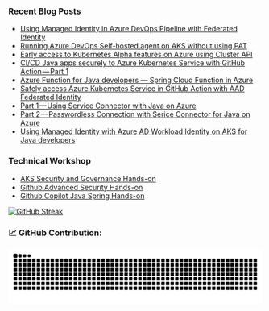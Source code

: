 ### Recent Blog Posts
- [Using Managed Identity in Azure DevOps Pipeline with Federated Identity](https://medium.com/@eggboy/using-managed-identity-in-azure-devops-pipeline-with-federated-identity-72813873b933)
- [Running Azure DevOps Self-hosted agent on AKS without using PAT](https://medium.com/@eggboy/running-azure-devops-self-hosted-agent-on-aks-without-using-pat-1b90f714c147)
- [Early access to Kubernetes Alpha features on Azure using Cluster API](https://medium.com/@eggboy/early-access-to-kubernetes-alpha-features-on-azure-using-cluster-api-5d54d1f73e95)
- [CI/CD Java apps securely to Azure Kubernetes Service with GitHub Action — Part 1](https://medium.com/@eggboy/ci-cd-java-apps-securely-to-azure-kubernetes-service-with-github-action-part-1-16393af4d097)
- [Azure Function for Java developers — Spring Cloud Function in Azure](https://medium.com/microsoftazure/create-azure-function-with-spring-cloud-function-ab150216d2bd)
- [Safely access Azure Kubernetes Service in GitHub Action with AAD Federated Identity](https://medium.com/microsoftazure/safely-access-azure-kubernetes-service-in-github-action-with-aad-federated-identity-b4ab39721a20)
- [Part 1 — Using Service Connector with Java on Azure](https://medium.com/@eggboy/part-1-using-service-connector-with-java-on-azure-c0f5312a7cf9)
- [Part 2 — Passwordless Connection with Serice Connector for Java on Azure](https://medium.com/@eggboy/part-2-passwordless-connection-with-serice-connector-for-java-on-azure-695d34b30963)
- [Using Managed Identity with Azure AD Workload Identity on AKS for Java developers](https://medium.com/@eggboy/using-managed-identity-with-azure-ad-workload-identity-on-aks-for-java-developers-3fd7c8abea09)

### Technical Workshop
- [AKS Security and Governance Hands-on](https://github.com/eggboy/sg-aks-workshop)
- [Github Advanced Security Hands-on](https://eggboy.github.io/ghas-java-workshop/)
- [Github Copilot Java Spring Hands-on](https://github.com/eggboy/copilot-spring-calculator)

[![GitHub Streak](https://github-readme-streak-stats.herokuapp.com/?user=eggboy)](https://git.io/streak-stats)

### 📈 GitHub Contribution:

<picture>
  <source media="(prefers-color-scheme: dark)" srcset="https://raw.githubusercontent.com/eggboy/eggboy/output/github-contribution-grid-snake-dark.svg">
  <source media="(prefers-color-scheme: light)" srcset="https://raw.githubusercontent.com/eggboy/eggboy/output/github-contribution-grid-snake.svg">
  <img alt="github contribution grid snake animation" src="https://raw.githubusercontent.com/eggboy/eggboy/output/github-contribution-grid-snake.svg">
</picture>

<!--
**eggboy/eggboy** is a ✨ _special_ ✨ repository because its `README.md` (this file) appears on your GitHub profile.

Here are some ideas to get you started:

- 🔭 I’m currently working on ...
- 🌱 I’m currently learning ...
- 👯 I’m looking to collaborate on ...
- 🤔 I’m looking for help with ...
- 💬 Ask me about ...
- 📫 How to reach me: ...
- 😄 Pronouns: ...
- ⚡ Fun fact: ...
-->
